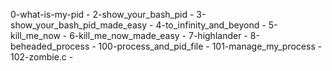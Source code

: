 0-what-is-my-pid -
2-show_your_bash_pid - 
3-show_your_bash_pid_made_easy - 
4-to_infinity_and_beyond - 
5-kill_me_now - 
6-kill_me_now_made_easy - 
7-highlander - 
8-beheaded_process - 
100-process_and_pid_file - 
101-manage_my_process - 
102-zombie.c - 
